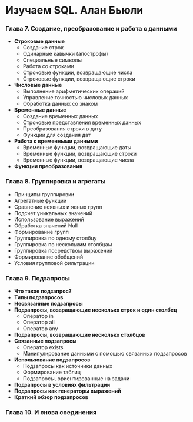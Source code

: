 # Изучаем SQL. Алан Бьюли


### Глава 7. Создание, преобразование и работа с данными
- **Строковые данные**
  - Создание строк
  - Одинарные кавычки (апострофы)
  - Специальные символы
  - Работа со строками
  - Строковые функции, возвращающие числа
  - Строковые функции, возвращающие строки
- **Числовые данные**
    - Выполнение арифметических операций
    - Управление точностью числовых данных
    - Обработка данных со знаком
- **Временные данные**
    - Создание временных данных
    - Строковые представления временных данных
    - Преобразования строки в дату
    - Функции для создания дат
- **Работа с временными данными**
    - Временные функции, возвращающие даты
    - Временные функции, возвращающие строки
    - Временные функции, возвращающие числа
- **Функции преобразования**

### Глава 8. Группировка и агрегаты
- Принципы группировки
- Агрегатные функции
- Сравнение неявных и явных групп
- Подсчет уникальных значений
- Использование выражений
- Обработка значений Null
- Формирование групп
- Группировка по одному столбцу
- Группировка по нескольким столбцам
- Группировка посредством выражений
- Формирование обобщений
- Условия групповой фильтрации


### Глава 9. Подзапросы
- **Что такое подзапрос?**
- **Типы подзапросов**
- **Несвязанные подзапросы**  
- **Подзапросы, возвращающие несколько строк и один столбец**
  - Оператор in
  - Оператор all
  - Оператор any
- **Подзапросы, возвращающие несколько столбцов**
- **Связанные подзапросы**
  - Оператор exists
  - Манипулирование данными с помощью связанных подзапросов
- **Использование подзапросов**
  - Подзапросы как источники данных
  - Формирование таблиц
  - Подзапросы, ориентированные на задачи
- **Подзапросы в условиях фильтрации**
- **Подзапросы как генераторы выражений**
- **Краткий обзор подзапросов**

### Глава 10. И снова соединения